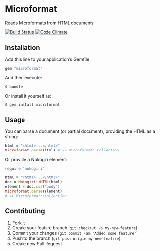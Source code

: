 # Microformat

Reads Microformats from HTML documents

[![Build Status][2]][1] [![Code Climate][3]][4]

  [1]: http://travis-ci.org/platformq/microformat
  [2]: https://secure.travis-ci.org/platformq/microformat.png?branch=master
  [3]: https://codeclimate.com/badge.png
  [4]: https://codeclimate.com/github/platformq/microformat

## Installation

Add this line to your application's Gemfile:

```ruby
gem "microformat"
```

And then execute:

    $ bundle

Or install it yourself as:

    $ gem install microformat

## Usage

You can parse a document (or partial document), providing the HTML as a string:

```ruby
html = "<html>...</html>"
Microformat.parse(html) # => Microformat::Collection
```

Or provide a Nokogiri element:

```ruby
require "nokogiri"

html = "<html>...</html>"
doc = Nokogiri::HTML(html)
element = doc.css("body")
Microformat.parse(element)
# => Microformat::Collection
```

## Contributing

1. Fork it
2. Create your feature branch (`git checkout -b my-new-feature`)
3. Commit your changes (`git commit -am 'Added some feature'`)
4. Push to the branch (`git push origin my-new-feature`)
5. Create new Pull Request
